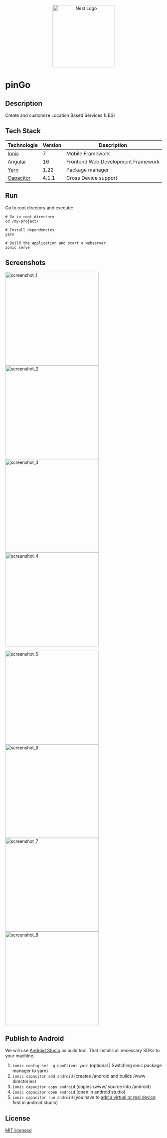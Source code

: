 <p align="center">
  <a href="https://ionicframework.com/" target="blank"><img src="https://upload.wikimedia.org/wikipedia/commons/d/d1/Ionic_Logo.svg" width="200" alt="Nest Logo" /></a>
</p>

# pinGo

## Description
Create and customize Location Based Services (LBS)

## Tech Stack

| Technologie                                          | Version | Description                        |
|------------------------------------------------------|---------|------------------------------------|
| [Ionic](https://ionicframework.com/docs/components)  | 7       | Mobile Framework                   |
| [Angular](https://angular.io/guide/component-overview) | 16      | Frontend Web Development Framework |
| [Yarn](https://yarnpkg.com/)                         | 1.22    | Package manager                    |
| [Capacitor](https://capacitorjs.com/)                | 4.1.1   | Cross Device support               |


## Run

Go to root directory and execute: 
```
# Go to root directory 
cd /my-project/

# Install dependencies
yarn

# Build the application and start a webserver
ionic serve
```

## Screenshots
<p float="left">
  <img src="src/assets/img/pingo_screenshot_1.png" width="300" alt="screenshot_1"/>
  <img src="src/assets/img/pingo_screenshot_2.png" width="300" alt="screenshot_2"/>
  <img src="src/assets/img/pingo_screenshot_3.png" width="300" alt="screenshot_3"/>
  <img src="src/assets/img/pingo_screenshot_4.png" width="300" alt="screenshot_4"/>
</p>
<p float="left">
  <img src="src/assets/img/pingo_screenshot_5.png" width="300" alt="screenshot_5"/>
  <img src="src/assets/img/pingo_screenshot_6.png" width="300" alt="screenshot_6"/>
  <img src="src/assets/img/pingo_screenshot_7.png" width="300" alt="screenshot_7"/>
  <img src="src/assets/img/pingo_screenshot_8.png" width="300" alt="screenshot_8"/>
</p>


## Publish to Android
We will use [Android Studio](https://developer.android.com/studio) as build tool. That installs all necessary SDKs to your machine. 

1. ```ionic config set -g npmClient yarn``` (optional | Switching ionic package manager to yarn)
2. ```ionic capacitor add android``` (creates /android and builds /www directories)
3. ```ionic capacitor copy android``` (copies /www/ source into /android)
4. ```ionic capacitor open android``` (open in android studio)
5. ```ionic capacitor run android``` (you have to [add a virtual or real device](https://developer.android.com/studio/run/managing-avds) first in android studio)

## License
[MIT licensed](LICENSE)
